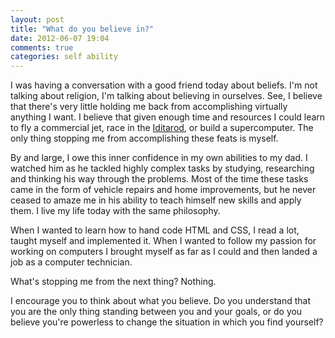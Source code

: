 ```yaml
---
layout: post
title: "What do you believe in?"
date: 2012-06-07 19:04
comments: true
categories: self ability
---
```


I was having a conversation with a good friend today about beliefs.  I'm not talking about religion, I'm talking about believing in ourselves.  See, I believe that there's very little holding me back from accomplishing virtually anything I want.  I believe that given enough time and resources I could learn to fly a commercial jet, race in the [Iditarod](http://iditarod.com/), or build a supercomputer.  The only thing stopping me from accomplishing these feats is myself.

By and large, I owe this inner confidence in my own abilities to my dad.  I watched him as he tackled highly complex tasks by studying, researching and thinking his way through the problems.  Most of the time these tasks came in the form of vehicle repairs and home improvements, but he never ceased to amaze me in his ability to teach himself new skills and apply them.  I live my life today with the same philosophy.

When I wanted to learn how to hand code HTML and CSS, I read a lot, taught myself and implemented it.  When I wanted to follow my passion for working on computers I brought myself as far as I could and then landed a job as a computer technician.  

What's stopping me from the next thing?  Nothing.

I encourage you to think about what you believe.  Do you understand that you are the only thing standing between you and your goals, or do you believe you're powerless to change the situation in which you find yourself?